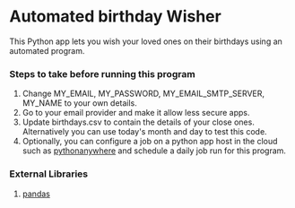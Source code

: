# Automated birthday Wisher

This Python app lets you wish your loved ones on their birthdays using an automated program.

### Steps to take before running this program
1. Change MY_EMAIL, MY_PASSWORD, MY_EMAIL_SMTP_SERVER, MY_NAME to your own details.
2. Go to your email provider and make it allow less secure apps.
3. Update birthdays.csv to contain the details of your close ones. Alternatively you can use today's month and day to test this code.
4. Optionally, you can configure a job on a python app host in the cloud such as [pythonanywhere](https://www.pythonanywhere.com/) and schedule a daily job run for this program.

### External Libraries
1. [pandas](https://pandas.pydata.org/)